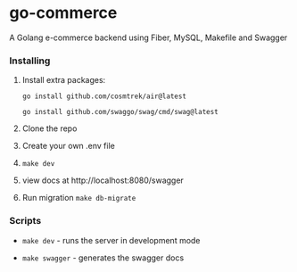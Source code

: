 # go-commerce

A Golang e-commerce backend using Fiber, MySQL, Makefile and Swagger

### Installing

1. Install extra packages:

     ```go install github.com/cosmtrek/air@latest```

    ```go install github.com/swaggo/swag/cmd/swag@latest```
2. Clone the repo
3. Create your own .env file
4. ```make dev```
5. view docs at http://localhost:8080/swagger
6. Run migration ```make db-migrate```


### Scripts

- ```make dev``` - runs the server in development mode

- ```make swagger``` - generates the swagger docs

